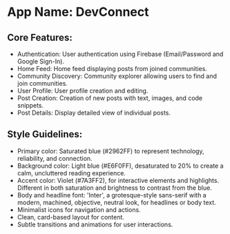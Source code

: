 # **App Name**: DevConnect

## Core Features:

- Authentication: User authentication using Firebase (Email/Password and Google Sign-In).
- Home Feed: Home feed displaying posts from joined communities.
- Community Discovery: Community explorer allowing users to find and join communities.
- User Profile: User profile creation and editing.
- Post Creation: Creation of new posts with text, images, and code snippets.
- Post Details: Display detailed view of individual posts.

## Style Guidelines:

- Primary color: Saturated blue (#2962FF) to represent technology, reliability, and connection.
- Background color: Light blue (#E6F0FF), desaturated to 20% to create a calm, uncluttered reading experience.
- Accent color: Violet (#7A3FF2), for interactive elements and highlights. Different in both saturation and brightness to contrast from the blue.
- Body and headline font: 'Inter', a grotesque-style sans-serif with a modern, machined, objective, neutral look, for headlines or body text.
- Minimalist icons for navigation and actions.
- Clean, card-based layout for content.
- Subtle transitions and animations for user interactions.